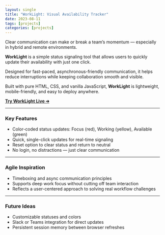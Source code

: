 ```yaml
---
layout: single
title: "WorkLight: Visual Availability Tracker"
date: 2023-08-11
tags: [projects]
categories: [projects]
---
```


Clear communication can make or break a team’s momentum — especially in hybrid and remote environments.

**WorkLight** is a simple status signaling tool that allows users to quickly update their availability with just one click.  

Designed for fast-paced, asynchronous-friendly communication, it helps reduce interruptions while keeping collaboration smooth and visible.

Built with pure HTML, CSS, and vanilla JavaScript, **WorkLight** is lightweight, mobile-friendly, and easy to deploy anywhere.

[**Try WorkLight Live ➔**](https://hellomynameisariel.github.io/worklight/)

---

### Key Features
- Color-coded status updates: Focus (red), Working (yellow), Available (green)
- Quick, single-click updates for real-time signaling
- Reset option to clear status and return to neutral
- No login, no distractions — just clear communication

---

### Agile Inspiration
- Timeboxing and async communication principles
- Supports deep work focus without cutting off team interaction
- Reflects a user-centered approach to solving real workflow challenges

---

### Future Ideas
- Customizable statuses and colors
- Slack or Teams integration for direct updates
- Persistent session memory between browser refreshes
